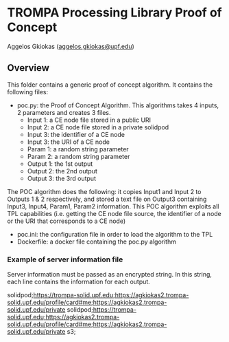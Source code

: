 # TROMPA Processing Library Proof of Concept

Aggelos Gkiokas (aggelos.gkiokas@upf.edu)

## Overview

This folder contains a generic proof of concept algorithm. It contains the following files:
- poc.py: the Proof of Concept Algorithm. This algorithms takes 4 inputs, 2 parameters and creates 3 files.
    - Input 1: a CE node file stored in a public URI
    - Input 2: a CE node file stored in a private solidpod
    - Input 3: the identifier of a CE node
    - Input 3: the URI of a CE node
    - Param 1: a random string parameter
    - Param 2: a random string parameter
    - Output 1: the 1st output
    - Output 2: the 2nd output
    - Output 3: the 3rd output 
    
The POC algorithm does the following: it copies Input1 and Input 2 to Outputs 1 & 2 respectively, and stored a text file on Output3 containing Input3, Input4, Param1, Param2 information. This POC algorithm exploits all TPL capabilities (i.e. getting the CE node file source, the identifier of a node or the URI that corresponds to a CE node)
      

- poc.ini: the configuration file in order to load the algorithm to the TPL
- Dockerfile: a docker file containing the poc.py algorithm


### Example of server information file

Server information must be passed as an encrypted string. In this string, each line contains the information for each output.

solidpod;https://trompa-solid.upf.edu;https://agkiokas2.trompa-solid.upf.edu/profile/card#me;https://agkiokas2.trompa-solid.upf.edu/private
solidpod;https://trompa-solid.upf.edu;https://agkiokas2.trompa-solid.upf.edu/profile/card#me;https://agkiokas2.trompa-solid.upf.edu/private
s3;